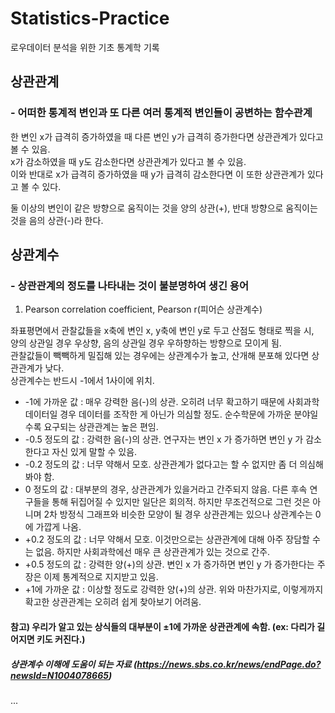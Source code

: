# Statistics-Practice
로우데이터 분석을 위한 기초 통계학 기록

## 상관관계
### - 어떠한 통계적 변인과 또 다른 여러 통계적 변인들이 공변하는 함수관계
<p>한 변인 x가 급격히 증가하였을 때 다른 변인 y가 급격히 증가한다면 상관관계가 있다고 볼 수 있음.<br>x가 감소하였을 때 y도 감소한다면 상관관계가 있다고 볼 수 있음.<br>이와 반대로 x가 급격히 증가하였을 때 y가 급격히 감소한다면 이 또한 상관관계가 있다고 볼 수 있다.</p>
<p>둘 이상의 변인이 같은 방향으로 움직이는 것을 양의 상관(+), 반대 방향으로 움직이는 것을 음의 상관(-)라 한다.</p>

## 상관계수
### - 상관관계의 정도를 나타내는 것이 불분명하여 생긴 용어
1. Pearson correlation coefficient, Pearson r(피어슨 상관계수)
<p>좌표평면에서 관찰값들을 x축에 변인 x, y축에 변인 y로 두고 산점도 형태로 찍을 시,<br>양의 상관일 경우 우상향, 음의 상관일 경우 우하향하는 방향으로 모이게 됨.<br>관찰값들이 빽빽하게 밀집해 있는 경우에는 상관계수가 높고, 산개해 분포해 있다면 상관관계가 낮다.<br>상관계수는 반드시 -1에서 1사이에 위치.</p>

- -1에 가까운 값 : 매우 강력한 음(-)의 상관. 오히려 너무 확고하기 때문에 사회과학 데이터일 경우 데이터를 조작한 게 아닌가 의심할 정도. 순수학문에 가까운 분야일수록 요구되는 상관관계는 높은 편임.
- -0.5 정도의 값 : 강력한 음(-)의 상관. 연구자는 변인 x 가 증가하면 변인 y 가 감소한다고 자신 있게 말할 수 있음.
- -0.2 정도의 값 : 너무 약해서 모호. 상관관계가 없다고는 할 수 없지만 좀 더 의심해 봐야 함.
- 0 정도의 값 : 대부분의 경우, 상관관계가 있을거라고 간주되지 않음. 다른 후속 연구들을 통해 뒤집어질 수 있지만 일단은 회의적. 하지만 무조건적으로 그런 것은 아니며 2차 방정식 그래프와 비슷한 모양이 될 경우 상관관계는 있으나 상관계수는 0에 가깝게 나옴.
- +0.2 정도의 값 : 너무 약해서 모호. 이것만으로는 상관관계에 대해 아주 장담할 수는 없음. 하지만 사회과학에선 매우 큰 상관관계가 있는 것으로 간주.
- +0.5 정도의 값 : 강력한 양(+)의 상관. 변인 x 가 증가하면 변인 y 가 증가한다는 주장은 이제 통계적으로 지지받고 있음.
- +1에 가까운 값 : 이상할 정도로 강력한 양(+)의 상관. 위와 마찬가지로, 이렇게까지 확고한 상관관계는 오히려 쉽게 찾아보기 어려움.

#### 참고) 우리가 알고 있는 상식들의 대부분이 ±1에 가까운 상관관계에 속함. (ex: 다리가 길어지면 키도 커진다.)
##### 상관계수 이해에 도움이 되는 자료 (https://news.sbs.co.kr/news/endPage.do?newsId=N1004078665)
...
